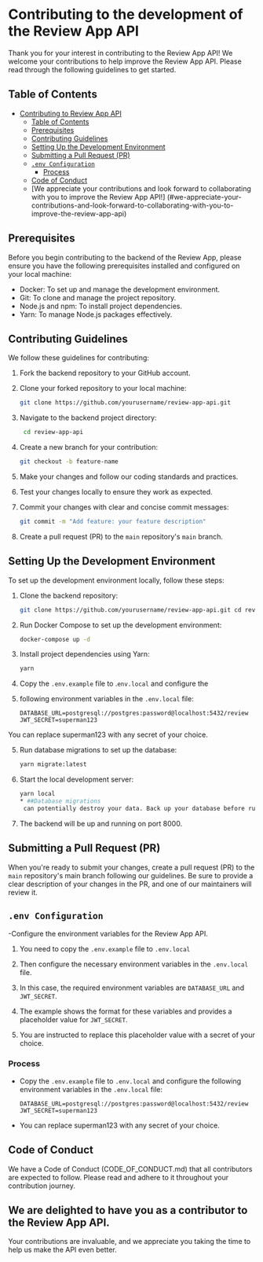 # Contributing to the development of the Review App API

Thank you for your interest in contributing to the Review App API!
We welcome your contributions to help improve the Review App API.
Please read through the following
guidelines to get started.

## Table of Contents

- [Contributing to Review App API](#contributing-to-review-app-api)
  - [Table of Contents](#table-of-contents)
  - [Prerequisites](#prerequisites)
  - [Contributing Guidelines](#contributing-guidelines)
  - [Setting Up the Development Environment](#setting-up-the-development-environment)
  - [Submitting a Pull Request (PR)](#submitting-a-pull-request-pr)
  - [`.env Configuration`](#env-configuration)
    - [Process](#process)
  - [Code of Conduct](#code-of-conduct)
  - [We appreciate your contributions and look forward to
    collaborating with you to improve the Review App API!]
    (#we-appreciate-your-contributions-and-look-forward-to-collaborating-with-you-to-improve-the-review-app-api)

## Prerequisites

Before you begin contributing to the backend of the Review App,
please ensure you have the following prerequisites installed and
configured on your local machine:

- Docker: To set up and manage the development environment.
- Git: To clone and manage the project repository.
- Node.js and npm: To install project dependencies.
- Yarn: To manage Node.js packages effectively.

## Contributing Guidelines

We follow these guidelines for contributing:

1. Fork the backend repository to your GitHub account.

2. Clone your forked repository to your local machine:

   ```bash
   git clone https://github.com/yourusername/review-app-api.git

   ```

3. Navigate to the backend project directory:

   ```bash
    cd review-app-api

   ```

4. Create a new branch for your contribution:

   ```bash
   git checkout -b feature-name

   ```

5. Make your changes and follow our coding standards and practices.

6. Test your changes locally to ensure they work as expected.

7. Commit your changes with clear and concise commit messages:

   ```bash
   git commit -m "Add feature: your feature description"

   ```

8. Create a pull request (PR) to the `main` repository's `main` branch.

## Setting Up the Development Environment

To set up the development environment locally, follow these steps:

1. Clone the backend repository:

   ```bash
   git clone https://github.com/yourusername/review-app-api.git cd review-app-api

   ```

2. Run Docker Compose to set up the development environment:

   ```bash
   docker-compose up -d

   ```

3. Install project dependencies using Yarn:

   ```bash
   yarn

   ```

4. Copy the `.env.example` file to .`env.local` and configure the
5. following environment variables in the `.env.local` file:
   ```env
   DATABASE_URL=postgresql://postgres:password@localhost:5432/review
   JWT_SECRET=superman123
   ```

You can replace superman123 with any secret of your choice.

5. Run database migrations to set up the database:

   ```bash
   yarn migrate:latest

   ```

6. Start the local development server:

   ```bash
   yarn local
   * ##Database migrations
    can potentially destroy your data. Back up your database before running any migrations. *

   ```

7. The backend will be up and running on port 8000.

## Submitting a Pull Request (PR)

When you're ready to submit your changes, create a pull request
(PR) to the `main` repository's main branch following our guidelines.
Be sure to provide a clear description of your changes in the PR, and
one of our maintainers will review it.

## `.env Configuration`

-Configure the environment variables for the Review App API.

1. You need to copy the `.env.example` file to
   `.env.local`

2. Then configure the necessary environment variables in the `.env.local`
   file.
3. In this case, the required environment variables are `DATABASE_URL` and
   `JWT_SECRET`.
4. The example shows the format for these variables and provides a placeholder
   value for `JWT_SECRET`.
5. You are instructed to replace this placeholder value with a secret of your choice.

### Process

- Copy the `.env.example` file to `.env.local` and configure the following
  environment variables in the `.env.local` file:

  ```env
  DATABASE_URL=postgresql://postgres:password@localhost:5432/review
  JWT_SECRET=superman123

  ```

- You can replace superman123 with any secret of your choice.

## Code of Conduct

We have a Code of Conduct (CODE_OF_CONDUCT.md) that all contributors are expected to follow.
Please read and adhere to it throughout
your contribution journey.

## We are delighted to have you as a contributor to the Review App API.

Your contributions are invaluable, and we appreciate you taking the time to help us make the API even better.
